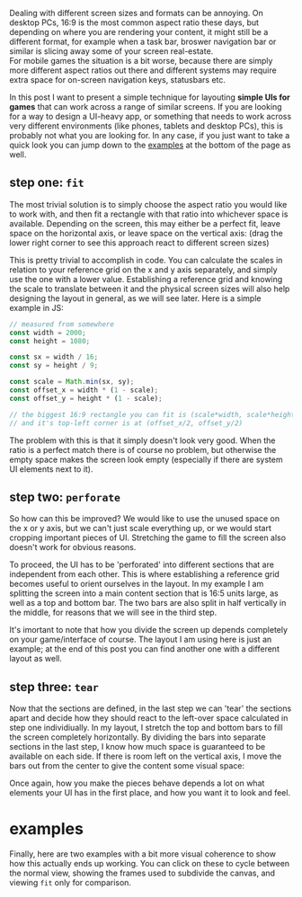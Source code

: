Dealing with different screen sizes and formats can be annoying.
On desktop PCs, 16:9 is the most common aspect ratio these days, but depending on where you are rendering your content,
it might still be a different format, for example when a task bar, broswer navigation bar or similar is slicing away some of your screen real-estate.  
For mobile games the situation is a bit worse, because there are simply more different aspect ratios out there
and different systems may require extra space for on-screen navigation keys, statusbars etc.

In this post I want to present a simple technique for layouting **simple UIs for games** that can work across a range of similar screens.
If you are looking for a way to design a UI-heavy app, or something that needs to work across very different environments (like phones, tablets and desktop PCs), this is probably not what you are looking for.
In any case, if you just want to take a quick look you can jump down to the [examples](#examples) at the bottom of the page as well.

## step one: `fit`
The most trivial solution is to simply choose the aspect ratio you would like to work with,
and then fit a rectangle with that ratio into whichever space is available.
Depending on the screen, this may either be a perfect fit, leave space on the horizontal axis, or leave space on the vertical axis:
(drag the lower right corner to see this approach react to different screen sizes)

<mmm-embed path="interactive" facet="fit" nolink></mmm-embed>

This is pretty trivial to accomplish in code.
You can calculate the scales in relation to your reference grid on the x and y axis separately, and simply use the one with a lower value.
Establishing a reference grid and knowing the scale to translate between it and the physical screen sizes will also help
designing the layout in general, as we will see later.
Here is a simple example in JS:

```js
// measured from somewhere
const width = 2000;
const height = 1080;

const sx = width / 16;
const sy = height / 9;

const scale = Math.min(sx, sy);
const offset_x = width * (1 - scale);
const offset_y = height * (1 - scale);

// the biggest 16:9 rectangle you can fit is (scale*width, scale*height) large
// and it's top-left corner is at (offset_x/2, offset_y/2)
```

The problem with this is that it simply doesn't look very good.  When the ratio is a perfect match there is of course no problem,
but otherwise the empty space makes the screen look empty (especially if there are system UI elements next to it).

## step two: `perforate`
So how can this be improved? We would like to use the unused space on the x or y axis, but we can't just scale everything up,
or we would start cropping important pieces of UI. Stretching the game to fill the screen also doesn't work for obvious reasons.

To proceed, the UI has to be 'perforated' into different sections that are independent from each other.
This is where establishing a reference grid becomes useful to orient ourselves in the layout.
In my example I am splitting the screen into a main content section that is 16:5 units large, as well as a top and bottom bar.
The two bars are also split in half vertically in the middle, for reasons that we will see in the third step.

<mmm-embed path="interactive" facet="perforate" nolink></mmm-embed>

It's imortant to note that how you divide the screen up depends completely on your game/interface of course.
The layout I am using here is just an example; at the end of this post you can find another one with a different layout as well.

## step three: `tear`

Now that the sections are defined, in the last step we can 'tear' the sections apart and decide how they should react to the
left-over space calculated in step one individiually.
In my layout, I stretch the top and bottom bars to fill the screen completely horizontally.
By dividing the bars into separate sections in the last step, I know how much space is guaranteed to be available on each side.
If there is room left on the vertical axis, I move the bars out from the center to give the content some visual space:

<mmm-embed path="interactive" facet="tear" nolink></mmm-embed>

Once again, how you make the pieces behave depends a lot on what elements your UI has in the first place, and how you want it to look and feel.

# examples

Finally, here are two examples with a bit more visual coherence to show how this actually ends up working.
You can click on these to cycle between the normal view, showing the frames used to subdivide the canvas, and viewing `fit` only for comparison.

<mmm-embed path="interactive" facet="vtk" nolink></mmm-embed>
<mmm-embed path="interactive" facet="sidebar" nolink></mmm-embed>

